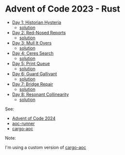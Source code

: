 # Advent of Code 2023 - Rust

- [Day 1: Historian Hysteria](https://adventofcode.com/2024/day/1)
  - [solution](src/day01.rs)
- [Day 2: Red-Nosed Reports](https://adventofcode.com/2024/day/2)
  - [solution](src/day02.rs)
- [Day 3: Mull It Overs](https://adventofcode.com/2024/day/3)
  - [solution](src/day03.rs)
- [Day 4: Ceres Search](https://adventofcode.com/2024/day/4)
  - [solution](src/day04.rs)
- [Day 5: Print Queue](https://adventofcode.com/2024/day/5)
  - [solution](src/day05.rs)
- [Day 6: Guard Gallivant](https://adventofcode.com/2024/day/6)
  - [solution](src/day06.rs)
- [Day 7: Bridge Repair](https://adventofcode.com/2024/day/7)
  - [solution](src/day07.rs)
- [Day 8: Resonant Collinearity](https://adventofcode.com/2024/day/8)
  - [solution](src/day08.rs)
<!-- Insert before -->

See:

- [Advent of Code 2024](https://adventofcode.com/2024/)
- [aoc-runner](https://crates.io/crates/aoc-runner)
- [cargo-aoc](https://crates.io/crates/cargo-aoc)

Note:

I'm using a custom version of [cargo-aoc](https://github.com/pedantic79/cargo-aoc/tree/new-criterion)
